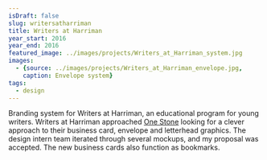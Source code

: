 ```yaml
---
isDraft: false
slug: writersatharriman
title: Writers at Harriman
year_start: 2016
year_end: 2016
featured_image: ../images/projects/Writers_at_Harriman_system.jpg
images: 
  - {source: ../images/projects/Writers_at_Harriman_envelope.jpg,
    caption: Envelope system}
tags:
  - design
---
```


Branding system for Writers at Harriman, an educational program for young writers. Writers at Harriman approached [One Stone](https://onestone.org/two-birds) looking for a clever approach to their business card, envelope and letterhead graphics. The design intern team iterated through several mockups, and my proposal was accepted. The new business cards also function as bookmarks. 
